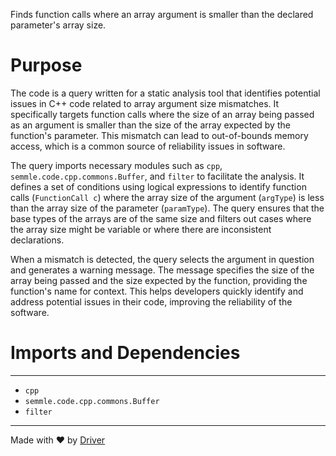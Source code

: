 <!--------------------------------------------------------------------------------->
<!-- IMPORTANT: This file is auto-generated by Driver (https://driver.ai). -------->
<!-- Manual edits may be overwritten on future commits. --------------------------->
<!--------------------------------------------------------------------------------->

Finds function calls where an array argument is smaller than the declared parameter's array size.

# Purpose
The code is a query written for a static analysis tool that identifies potential issues in C++ code related to array argument size mismatches. It specifically targets function calls where the size of an array being passed as an argument is smaller than the size of the array expected by the function's parameter. This mismatch can lead to out-of-bounds memory access, which is a common source of reliability issues in software.

The query imports necessary modules such as `cpp`, `semmle.code.cpp.commons.Buffer`, and `filter` to facilitate the analysis. It defines a set of conditions using logical expressions to identify function calls (`FunctionCall c`) where the array size of the argument (`argType`) is less than the array size of the parameter (`paramType`). The query ensures that the base types of the arrays are of the same size and filters out cases where the array size might be variable or where there are inconsistent declarations.

When a mismatch is detected, the query selects the argument in question and generates a warning message. The message specifies the size of the array being passed and the size expected by the function, providing the function's name for context. This helps developers quickly identify and address potential issues in their code, improving the reliability of the software.
# Imports and Dependencies

---
- `cpp`
- `semmle.code.cpp.commons.Buffer`
- `filter`



---
Made with ❤️ by [Driver](https://www.driver.ai/)